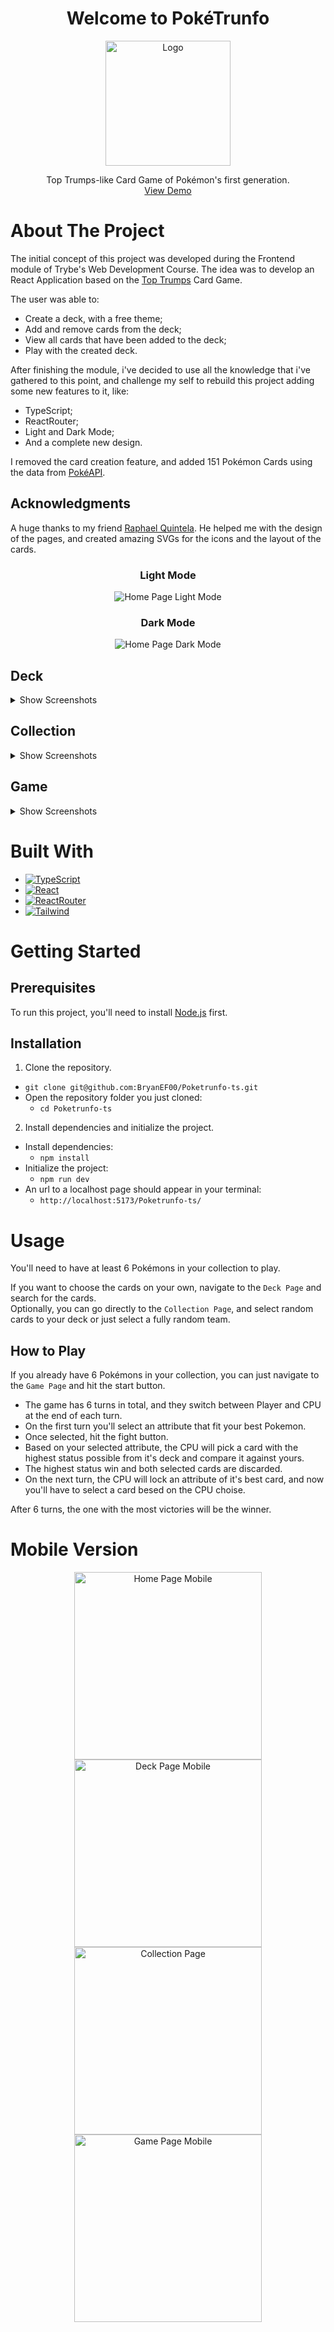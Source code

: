 <h1 align="center">Welcome to PokéTrunfo</h1>

<div align="center">
  <img src="images/logo.svg" alt="Logo" width="200" height="200">
  <p align="center">
    Top Trumps-like Card Game of Pokémon's first generation.
    <br />
    <a href="https://bryanef00.github.io/Poketrunfo-ts/">View Demo</a>
</div>

# About The Project

The initial concept of this project was developed during the Frontend module of Trybe's Web Development Course.
The idea was to develop an React Application based on the [Top Trumps](https://en.wikipedia.org/wiki/Top_Trumps) Card Game.

The user was able to:
* Create a deck, with a free theme;
* Add and remove cards from the deck;
* View all cards that have been added to the deck;
* Play with the created deck.

After finishing the module, i've decided to use all the knowledge that i've gathered to this point, and challenge my self to rebuild this project adding some new features to it, like:

* TypeScript;
* ReactRouter;
* Light and Dark Mode;
* And a complete new design.

I removed the card creation feature, and added 151 Pokémon Cards using the data from [PokéAPI](https://pokeapi.co).

## Acknowledgments

A huge thanks to my friend [Raphael Quintela](https://www.linkedin.com/in/raphael-quintela-51a88a24b/). He helped me with the design of the pages, and created amazing SVGs for the icons and the layout of the cards.

<div align="center">

### Light Mode 

  <img src="images/HomePageLight.png" alt="Home Page Light Mode">
  
### Dark Mode 
  
  <img src="images/HomePageDark.png" alt="Home Page Dark Mode">
</div>

## Deck

<details>
  <summary>Show Screenshots</summary><br />
  <div align="center">
    <img src="images/Deck.png" alt="Deck Page">
    <img src="images/ClickOnCard.png" alt="Card Example 1">
    <img src="images/ClickOnCard2.png" alt="Card Example 2">
  </div>
</details>

## Collection 

<details>
  <summary>Show Screenshots</summary><br />
  <div align="center">
    <img src="images/EmptyCollection.png" alt="Empty Collection Page">
    <img src="images/FullCollection.png" alt="Full Collection Page">
  </div>
</details>

## Game

<details>
  <summary>Show Screenshots</summary><br />
  <div align="center">
    <img src="images/GamePage1.png" alt="Game Page 1">
    <img src="images/GamePage2.png" alt="Game Page 2">
    <img src="images/GamePage3.png" alt="Game Page 3">
    <img src="images/GamePage4.png" alt="Game Page 4">
    <img src="images/GamePage5.png" alt="Game Page 5">
    
  </div>
</details>

# Built With

* [![TypeScript][TypeScript-badge]][TypeScript-url]
* [![React][React-badge]][React-url]
* [![ReactRouter][ReactRouter-badge]][ReactRouter-url]
* [![Tailwind][Tailwind-badge]][Tailwind-url]

# Getting Started

## Prerequisites

To run this project, you'll need to install [Node.js](https://nodejs.org/en/) first.

## Installation

1. Clone the repository.
  * `git clone git@github.com:BryanEF00/Poketrunfo-ts.git`
  * Open the repository folder you just cloned:
    * `cd Poketrunfo-ts`

2. Install dependencies and initialize the project.
  * Install dependencies:
    * `npm install`
  * Initialize the project:
    * `npm run dev`
  * An url to a localhost page should appear in your terminal:    
    * `http://localhost:5173/Poketrunfo-ts/`

# Usage

  You'll need to have at least 6 Pokémons in your collection to play.

  If you want to choose the cards on your own, navigate to the `Deck Page` and search for the cards. <br/>
  Optionally, you can go directly to the `Collection Page`, and select random cards to your deck or just select a fully random team.

## How to Play

  If you already have 6 Pokémons in your collection, you can just navigate to the `Game Page` and hit the start button.

  * The game has 6 turns in total, and they switch between Player and CPU at the end of each turn.
  * On the first turn you'll select an attribute that fit your best Pokemon.
  * Once selected, hit the fight button.
  * Based on your selected attribute, the CPU will pick a card with the highest status possible from it's deck and compare it against yours.
  * The highest status win and both selected cards are discarded.
  * On the next turn, the CPU will lock an attribute of it's best card, and now you'll have to select a card besed on the CPU choise.

  After 6 turns, the one with the most victories will be the winner.

# Mobile Version

<div align="center">
  <img src="images/HomePageMobile.png" alt="Home Page Mobile" width=300>
  <img src="images/DeckMobile.png" alt="Deck Page Mobile" width=300>
  <img src="images/CollectionMobile.png" alt="Collection Page" width=300>
  <img src="images/GameMobile.png" alt="Game Page Mobile" width=300>
</div>

<!-- MARKDOWN LINKS & IMAGES -->
[TypeScript-badge]: https://img.shields.io/badge/TypeScript-007ACC?style=for-the-badge&logo=typescript&logoColor=white
[TypeScript-url]: https://www.typescriptlang.org
[React-badge]: https://img.shields.io/badge/React-20232A?style=for-the-badge&logo=react&logoColor=61DAFB
[React-url]: https://reactjs.org
[ReactRouter-badge]: https://img.shields.io/badge/React_Router-CA4245?style=for-the-badge&logo=react-router&logoColor=white
[ReactRouter-url]: https://reactrouter.com/en/main
[Tailwind-badge]: https://img.shields.io/badge/Tailwind_CSS-38B2AC?style=for-the-badge&logo=tailwind-css&logoColor=white
[Tailwind-url]: https://tailwindcss.com
